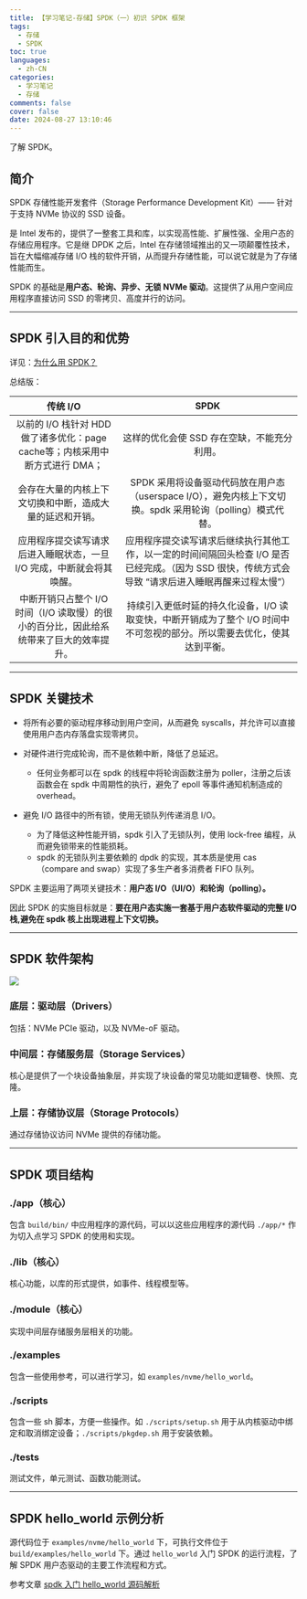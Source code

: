 ```yaml
---
title: 【学习笔记-存储】SPDK（一）初识 SPDK 框架
tags:
  - 存储
  - SPDK
toc: true
languages:
  - zh-CN
categories:
  - 学习笔记
  - 存储
comments: false
cover: false
date: 2024-08-27 13:10:46
---
```


了解 SPDK。

<!-- more -->

## 简介

SPDK 存储性能开发套件（Storage Performance Development Kit）—— 针对于支持 NVMe 协议的 SSD 设备。

是 Intel 发布的，提供了一整套工具和库，以实现高性能、扩展性强、全用户态的存储应用程序。它是继 DPDK 之后，Intel 在存储领域推出的又一项颠覆性技术，旨在大幅缩减存储 I/O 栈的软件开销，从而提升存储性能，可以说它就是为了存储性能而生。

SPDK 的基础是**用户态、轮询、异步、无锁 NVMe 驱动**。这提供了从用户空间应用程序直接访问 SSD 的零拷贝、高度并行的访问。

---

## SPDK 引入目的和优势

详见：[为什么用 SPDK？](https://www.cnblogs.com/bandaoyu/p/16752023.html)

总结版：

| 传统 I/O | SPDK |
| :--: | :--: |
| 以前的 I/O 栈针对 HDD 做了诸多优化：page cache等；内核采用中断方式进行 DMA；| 这样的优化会使 SSD 存在空缺，不能充分利用。|
| 会存在大量的内核上下文切换和中断，造成大量的延迟和开销。| SPDK 采用将设备驱动代码放在用户态（userspace I/O），避免内核上下文切换。spdk 采用轮询（polling）模式代替。|
| 应用程序提交读写请求后进入睡眠状态，一旦 I/O 完成，中断就会将其唤醒。| 应用程序提交读写请求后继续执行其他工作，以一定的时间间隔回头检查 I/O 是否已经完成。（因为 SSD 很快，传统方式会导致 “请求后进入睡眠再醒来过程太慢”）|
| 中断开销只占整个 I/O 时间（I/O 读取慢）的很小的百分比，因此给系统带来了巨大的效率提升。| 持续引入更低时延的持久化设备，I/O 读取变快，中断开销成为了整个 I/O 时间中不可忽视的部分。所以需要去优化，使其达到平衡。|

---

## SPDK 关键技术

* 将所有必要的驱动程序移动到用户空间，从而避免 syscalls，并允许可以直接使用用户态内存落盘实现零拷贝。

* 对硬件进行完成轮询，而不是依赖中断，降低了总延迟。
    * 任何业务都可以在 spdk 的线程中将轮询函数注册为 poller，注册之后该函数会在 spdk 中周期性的执行，避免了 epoll 等事件通知机制造成的 overhead。

* 避免 I/O 路径中的所有锁，使用无锁队列传递消息 I/O。
    * 为了降低这种性能开销，spdk 引入了无锁队列，使用 lock-free 编程，从而避免锁带来的性能损耗。
    * spdk 的无锁队列主要依赖的 dpdk 的实现，其本质是使用 cas（compare and swap）实现了多生产者多消费者 FIFO 队列。

SPDK 主要运用了两项关键技术：**用户态 I/O（UI/O）和轮询（polling）。**

因此 SPDK 的实施目标就是：**要在用户态实施一套基于用户态软件驱动的完整 I/O 栈,避免在 spdk 核上出现进程上下文切换。**

---

## SPDK 软件架构

![](https://cdn.jsdelivr.net/gh/CS0522/CSBlog/source/_posts/n-spdk-01/spdk-architecture.jpeg)

### 底层：驱动层（Drivers）

包括：NVMe PCIe 驱动，以及 NVMe-oF 驱动。

### 中间层：存储服务层（Storage Services）

核心是提供了一个块设备抽象层，并实现了块设备的常见功能如逻辑卷、快照、克隆。

### 上层：存储协议层（Storage Protocols）

通过存储协议访问 NVMe 提供的存储功能。

---

## SPDK 项目结构

### ./app（核心）

包含 `build/bin/` 中应用程序的源代码，可以以这些应用程序的源代码 `./app/*` 作为切入点学习 SPDK 的使用和实现。

### ./lib（核心）

核心功能，以库的形式提供，如事件、线程模型等。

### ./module（核心）

实现中间层存储服务层相关的功能。

### ./examples

包含一些使用参考，可以进行学习，如 `examples/nvme/hello_world`。

### ./scripts

包含一些 sh 脚本，方便一些操作。如 `./scripts/setup.sh` 用于从内核驱动中绑定和取消绑定设备；`./scripts/pkgdep.sh` 用于安装依赖。

### ./tests

测试文件，单元测试、函数功能测试。

---

## SPDK hello_world 示例分析

源代码位于 `examples/nvme/hello_world` 下，可执行文件位于 `build/examples/hello_world` 下。通过 `hello_world` 入门 SPDK 的运行流程，了解 SPDK 用户态驱动的主要工作流程和方式。

参考文章 [spdk 入门 hello_world 源码解析](https://blog.csdn.net/wade1010/article/details/128782710)